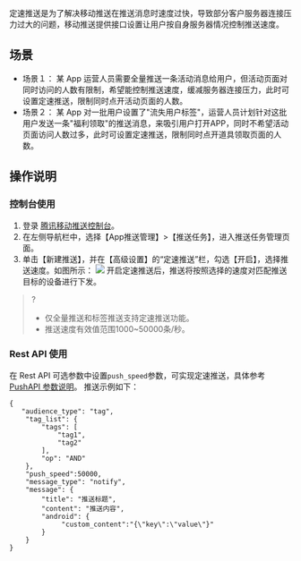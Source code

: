 
定速推送是为了解决移动推送在推送消息时速度过快，导致部分客户服务器连接压力过大的问题，移动推送提供接口设置让用户按自身服务器情况控制推送速度。
## 场景
- 场景１：
某 App 运营人员需要全量推送一条活动消息给用户，但活动页面对同时访问的人数有限制，希望能控制推送速度，缓减服务器连接压力，此时可设置定速推送，限制同时点开活动页面的人数。
- 场景２：
某 App 对一批用户设置了"流失用户标签"，运营人员计划针对这批用户发送一条"福利领取"的推送消息，来吸引用户打开APP，同时不希望活动页面访问人数过多，此时可设置定速推送，限制同时点开道具领取页面的人数。

## 操作说明
### 控制台使用
1. 登录 [腾讯移动推送控制台](https://console.cloud.tencent.com/tpns)。
2. 在左侧导航栏中，选择【App推送管理】>【推送任务】，进入推送任务管理页面。
3. 单击【新建推送】，并在【高级设置】的“定速推送”栏，勾选【开启】，选择推送速度。如图所示：
![](https://qcloudimg.tencent-cloud.cn/raw/4743d483ead04f136d5e4ef0a3fd2c67.png)
开启定速推送后，推送将按照选择的速度对匹配推送目标的设备进行下发。
>?
> - 仅全量推送和标签推送支持定速推送功能。
> - 推送速度有效值范围1000~50000条/秒。
> 

### Rest API 使用
在 Rest API 可选参数中设置`push_speed`参数，可实现定速推送，具体参考 [PushAPI 参数说明](https://cloud.tencent.com/document/product/548/39064#.E5.8F.AF.E9.80.89.E5.8F.82.E6.95.B0)。
推送示例如下：
```
{
   "audience_type": "tag",
    "tag_list": {
        "tags": [
            "tag1",
            "tag2"
        ],
        "op": "AND"
    },
	"push_speed":50000,
    "message_type": "notify",
    "message": {
        "title": "推送标题",
        "content": "推送内容",
        "android": {
        	 "custom_content":"{\"key\":\"value\"}"
        }
    }
}
```

